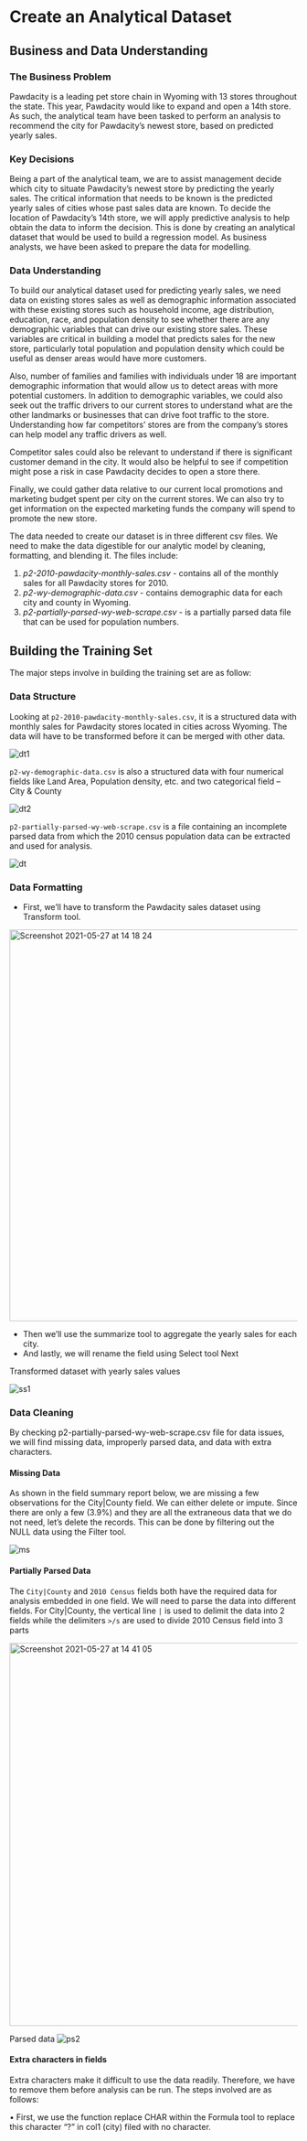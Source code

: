 # Create an Analytical Dataset
## Business and Data Understanding 
### The Business Problem  
Pawdacity is a leading pet store chain in Wyoming with 13 stores throughout the state. This year, Pawdacity would like to expand and open a 14th store. As such, the analytical team have been tasked to perform an analysis to recommend the city for Pawdacity’s newest store, based on predicted yearly sales.   
### Key Decisions  
Being a part of the analytical team, we are to assist management decide which city to situate Pawdacity’s newest store by predicting the yearly sales. The critical information that needs to be known is the predicted yearly sales of cities whose past sales data are known. To decide the location of Pawdacity’s 14th store, we will apply predictive analysis to help obtain the data to inform the decision. This is done by creating an analytical dataset that would be used to build a regression model. As business analysts, we have been asked to prepare the data for modelling.  

### Data Understanding 

To build our analytical dataset used for predicting yearly sales, we need data on existing stores sales as well as demographic information associated with these existing stores such as household income, age distribution, education, race, and population density to see whether there are any demographic variables that can drive our existing store sales. These variables are critical in building a model that predicts sales for the new store, particularly total population and population density which could be useful as denser areas would have more customers. 

Also, number of families and families with individuals under 18 are important demographic information that would allow us to detect areas with more potential customers. In addition to demographic variables, we could also seek out the traffic drivers to our current stores to understand what are the other landmarks or businesses that can drive foot traffic to the store. Understanding how far competitors’ stores are from the company’s stores can help model any traffic drivers as well. 

Competitor sales could also be relevant to understand if there is significant customer demand in the city. It would also be helpful to see if competition might pose a risk in case Pawdacity decides to open a store there. 

Finally, we could gather data relative to our current local promotions and marketing budget spent per city on the current stores. We can also try to get information on the expected marketing funds the company will spend to promote the new store. 

The data needed to create our dataset is in three different csv files. We need to make the data digestible for our analytic model by cleaning, formatting, and blending it. The files include:  
1. <i>p2-2010-pawdacity-monthly-sales.csv</i> - contains all of the monthly sales for all Pawdacity stores for 2010. 
2. <i>p2-wy-demographic-data.csv</i> - contains demographic data for each city and county in Wyoming. 
3. <i>p2-partially-parsed-wy-web-scrape.csv</i> - is a partially parsed data file that can be used for population numbers. 

## Building the Training Set 
The major steps involve in building the training set are as follow: 
 
### Data Structure                                                                                                                  
Looking at ```p2-2010-pawdacity-monthly-sales.csv```, it is a structured data with monthly sales for Pawdacity stores located in cities across Wyoming. The data will have to be transformed before it can be merged with other data.

![dt1](https://user-images.githubusercontent.com/68206315/119833432-04b36f80-bef7-11eb-982c-891cb58ede63.png)

```p2-wy-demographic-data.csv``` is also a structured data with four numerical fields like Land Area, Population density, etc. and two categorical field – City & County 

 ![dt2](https://user-images.githubusercontent.com/68206315/119833734-42b09380-bef7-11eb-9c9a-5ed44c8d93f3.png)

```p2-partially-parsed-wy-web-scrape.csv``` is a file containing an incomplete parsed data from which the 2010 census population data can be extracted and used for analysis. 

![dt](https://user-images.githubusercontent.com/68206315/119833893-6542ac80-bef7-11eb-8930-380f1649ae0c.png)

### Data Formatting 
* First, we’ll have to transform the Pawdacity sales dataset using Transform tool.

<img width="685" alt="Screenshot 2021-05-27 at 14 18 24" src="https://user-images.githubusercontent.com/68206315/119834669-11849300-bef8-11eb-9f03-7a9ce2636b99.png">

* Then we’ll use the summarize tool to aggregate the yearly sales for each city. 
* And lastly, we will rename the field using Select tool Next  

Transformed dataset with yearly sales values

![ss1](https://user-images.githubusercontent.com/68206315/119835221-8ce64480-bef8-11eb-9d3c-8c76ae10a48c.png)

### Data Cleaning
By checking p2-partially-parsed-wy-web-scrape.csv file for data issues, we will find missing data, improperly parsed data, and data with extra characters. 
#### Missing Data
As shown in the field summary report below, we are missing a few observations for the City|County field. We can either delete or impute. Since there are only a few (3.9%) and they are all the extraneous data that we do not need, let’s delete the records. This can be done by filtering out the NULL data using the Filter tool. 

![ms](https://user-images.githubusercontent.com/68206315/119837240-4eea2000-befa-11eb-9b89-e7126952b2ed.png)

#### Partially Parsed Data
The ```City|County``` and ```2010 Census``` fields both have the required data for analysis embedded in one field. We will need to parse the data into different fields. For City|County, the vertical line ```|``` is used to delimit the data into 2 fields while the delimiters ```>/s``` are used to divide 2010 Census field into 3 parts

<img width="670" alt="Screenshot 2021-05-27 at 14 41 05" src="https://user-images.githubusercontent.com/68206315/119837125-35e16f00-befa-11eb-99d2-8ec7b54aa9af.png">

Parsed data
![ps2](https://user-images.githubusercontent.com/68206315/119838008-f7987f80-befa-11eb-8f0d-d45962b88564.png)

#### Extra characters in fields
Extra characters make it difficult to use the data readily. Therefore, we have to remove them before analysis can be run. The steps involved are as follows: 
 
• First, we use the function replace CHAR within the Formula tool to replace this character “?” in col1 (city) filed with no character.
